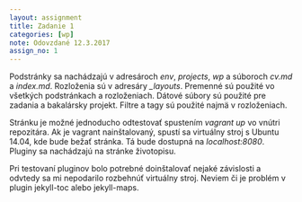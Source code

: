 ```yaml
---
layout: assignment
title: Zadanie 1
categories: [wp]
note: Odovzdané 12.3.2017
assign_no: 1
---
```


Podstránky sa nachádzajú v adresároch <i>env</i>, <i>projects</i>, <i>wp</i> a súboroch <i>cv.md</i> a <i>index.md</i>. Rozloženia sú v adresáry <i>_layouts</i>. Premenné sú použité vo všetkých podstránkach a rozloženiach. Dátové súbory sú použité pre zadania a bakalársky projekt. Filtre a tagy sú použité najmä v rozloženiach.

Stránku je možné jednoducho odtestovať spustením <i>vagrant up</i> vo vnútri repozitára. Ak je vagrant nainštalovaný, spustí sa virtuálny stroj s Ubuntu 14.04, kde bude bežať stránka. Tá bude dostupná na <i>localhost:8080</i>. Pluginy sa nachádzajú na stránke životopisu.

Pri testovaní pluginov bolo potrebné doinštalovať nejaké závislosti a odvtedy sa mi nepodarilo rozbehnúť virtuálny stroj. Neviem či je problém v plugin jekyll-toc alebo jekyll-maps.

